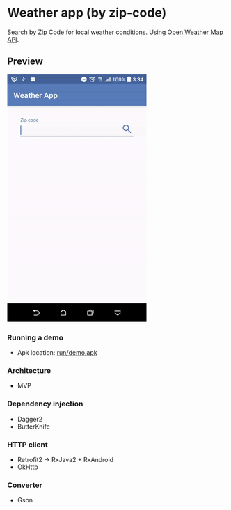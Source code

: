 # Weather app (by zip-code)

Search by Zip Code for local weather conditions. Using [Open Weather Map API](https://openweathermap.org/api).

## Preview
<img src="https://raw.githubusercontent.com/rachidKamili/weather-by-zip-app/master/screenshots/lifecycle.gif">

### Running a demo
* Apk location: [run/demo.apk](https://github.com/rachidKamili/weather-by-zip-app/raw/master/run/demo.apk)

### Architecture
* MVP

### Dependency injection
* Dagger2
* ButterKnife

### HTTP client
* Retrofit2 -> RxJava2 + RxAndroid
* OkHttp

### Converter
* Gson
